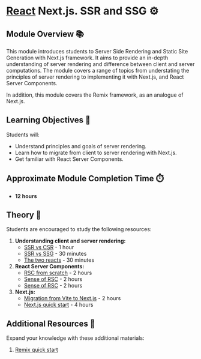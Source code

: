 # [React](https://github.com/rolling-scopes-school/tasks/tree/master/react) Next.js. SSR and SSG ⚙️

## Module Overview 📚

This module introduces students to Server Side Rendering and Static Site Generation with Next.js framework. It aims to provide an in-depth understanding of server rendering and difference between client and server computations. The module covers a range of topics from understating the principles of server rendering to implementing it with Next.js, and React Server Components.

In addition, this module covers the Remix framework, as an analogue of Next.js.

## Learning Objectives 🎯

Students will:

- Understand principles and goals of server rendering.
- Learn how to migrate from client to server rendering with Next.js.
- Get familiar with React Server Components.

## Approximate Module Completion Time ⏱️

- **12 hours**

## Theory 📖

Students are encouraged to study the following resources:

1. **Understanding client and server rendering:**
    - [SSR vs CSR](https://wpwebinfotech.com/blog/server-side-rendering-vs-client-side-rendering/) - 1 hour
    - [SSR vs SSG](https://www.sanity.io/ssr-vs-ssg-guide) - 30 minutes
    - [The two reacts](https://overreacted.io/the-two-reacts/) - 30 minutes
2. **React Server Components:**
    - [RSC from scratch](https://github.com/reactwg/server-components/discussions/5) - 2 hours
    - [Sense of RSC](https://www.joshwcomeau.com/react/server-components/) - 2 hours
    - [Sense of RSC](https://www.joshwcomeau.com/react/server-components/) - 2 hours
3. **Next.js:**
    - [Migration from Vite to Next.js](https://nextjs.org/docs/app/building-your-application/upgrading/from-vite) - 2 hours
    - [Next.js quick start](https://nextjs.org/docs/getting-started/installation) - 4 hours

## Additional Resources 📘

Expand your knowledge with these additional materials:

1. [Remix quick start](https://remix.run/docs/en/main/start/quickstart)